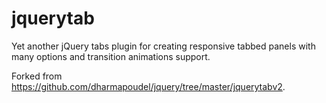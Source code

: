 # jquerytab
Yet another jQuery tabs plugin for creating responsive tabbed panels with many options and transition animations support.

Forked from https://github.com/dharmapoudel/jquery/tree/master/jquerytabv2.
